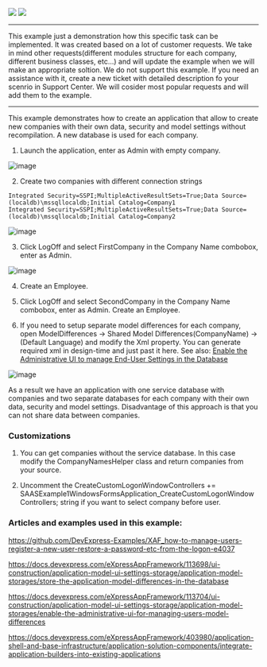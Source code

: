 <!-- default badges list -->
[![](https://img.shields.io/badge/Open_in_DevExpress_Support_Center-FF7200?style=flat-square&logo=DevExpress&logoColor=white)](https://supportcenter.devexpress.com/ticket/details/T1143380)
[![](https://img.shields.io/badge/📖_How_to_use_DevExpress_Examples-e9f6fc?style=flat-square)](https://docs.devexpress.com/GeneralInformation/403183)
<!-- default badges end -->

-----
This example just a demonstration how this specific task can be implemented. It was created based on a lot of customer requests. We take in mind other requests(different modules structure for each company, different business classes, etc...) and will update the example when we will make an appropriate soltion. We do not support this example. If you need an assistance with it, create a new ticket with detailed description fo your scenrio in Support Center. We will cosider most popular requests and will add them to the example. 

-----

This example demonstrates how to create an application that allow to create new companies with their own data, security and model settings without recompilation. A new database is used for each company.

1. Launch the application, enter as Admin with empty company.

![image](https://user-images.githubusercontent.com/39731874/214006275-2675b9a2-64d6-4d9f-845b-03737256a33f.png)


2. Create two companies with different connection strings

```
Integrated Security=SSPI;MultipleActiveResultSets=True;Data Source=(localdb)\mssqllocaldb;Initial Catalog=Company1
Integrated Security=SSPI;MultipleActiveResultSets=True;Data Source=(localdb)\mssqllocaldb;Initial Catalog=Company2
```

![image](https://user-images.githubusercontent.com/39731874/214006416-b8ea9832-0e7e-4ab0-bc1a-a0c17116906a.png)


3. Click LogOff and select FirstCompany in the Company Name combobox, enter as Admin.

![image](https://user-images.githubusercontent.com/39731874/214006706-1b2280b1-88a1-4191-8794-864a806e1b8a.png)


4. Create an Employee.

5. Click LogOff and select SecondCompany in the Company Name combobox, enter as Admin. Create an Employee.

6. If you need to setup separate model differences for each company, open ModelDifferences -> Shared Model Differences(CompanyName) -> (Default Language) and modify the Xml property. You can generate required xml in design-time and just past it here. See also: [Enable the Administrative UI to manage End-User Settings in the Database](https://docs.devexpress.com/eXpressAppFramework/113704/ui-construction/application-model-ui-settings-storage/application-model-storages/enable-the-administrative-ui-for-managing-users-model-differences)

![image](https://user-images.githubusercontent.com/39731874/214009179-5d207892-94e2-449b-ba4e-439052f27505.png)

As a result we have an application with one service database with companies and two separate databases for each company with their own data, security and model settings. Disadvantage of this approach is that you can not share data between companies.


### Customizations

1) You can get companies without the service database. In this case modify the CompanyNamesHelper class and return companies from your source.

2) Uncomment the
CreateCustomLogonWindowControllers += SAASExample1WindowsFormsApplication_CreateCustomLogonWindowControllers;
string if you want to select company before user.

### Articles and examples used in this example:

https://github.com/DevExpress-Examples/XAF_how-to-manage-users-register-a-new-user-restore-a-password-etc-from-the-logon-e4037

https://docs.devexpress.com/eXpressAppFramework/113698/ui-construction/application-model-ui-settings-storage/application-model-storages/store-the-application-model-differences-in-the-database

https://docs.devexpress.com/eXpressAppFramework/113704/ui-construction/application-model-ui-settings-storage/application-model-storages/enable-the-administrative-ui-for-managing-users-model-differences

https://docs.devexpress.com/eXpressAppFramework/403980/application-shell-and-base-infrastructure/application-solution-components/integrate-application-builders-into-existing-applications


